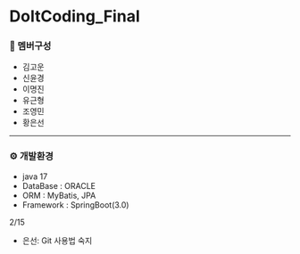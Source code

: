 # DoItCoding_Final

### 👥 멤버구성
 - 김고운
 - 신윤경
 - 이명진
 - 유근형
 - 조영민
 - 황은선
<hr>

### ⚙️ 개발환경
 - java 17
 - DataBase : ORACLE
 - ORM : MyBatis, JPA
 - Framework : SpringBoot(3.0)

2/15
 - 은선: Git 사용법 숙지